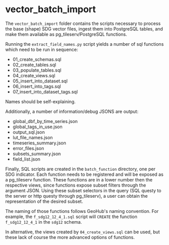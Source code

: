vector_batch_import
==

The `vector_batch_import` folder contains the scripts necessary to process the base (shape) SDG vector files,
ingest them into PostgreSQL tables, and make them available as pg_tileserv/PostgreSQL functions.

Running the `extract_field_names.py` script yields a number of sql functions which need to be run in sequence:

- 01_create_schemas.sql
- 02_create_tables.sql
- 03_populate_tables.sql
- 04_create_views.sql
- 05_insert_into_dataset.sql
- 06_insert_into_tags.sql
- 07_insert_into_dataset_tags.sql

Names should be self-explaining.

Additionally, a number of information/debug JSONS are output:

- global_dbf_by_time_series.json
- global_tags_in_use.json
- output_sql.json
- lut_file_names.json
- timeseries_summary.json
- error_files.json
- subsets_summary.json
- field_list.json

Finally, SQL scripts are created in the `batch_function` directory, one per SDG indicator.
Each function needs to be registered and will be exposed as a pg_tileserv function.
These functions are in a lower number then the respective views, since functions expose subset filters through the argument JSON.
Using these subset selectors in the query (SQL questy to the server or http questy through pg_tileserv), 
a user can obtain the representation of the desired subset.

The naming of those functions follows GeoHub's naming convention.
For example, the `f_sdg12_12_4_1.sql` script will `CREATE` the function `f_sdg12_12_4_1` in the `sdg12` schema.

In alternative, the views created by `04_create_views.sql` can be used, but these lack of course the more advanced options of functions.
